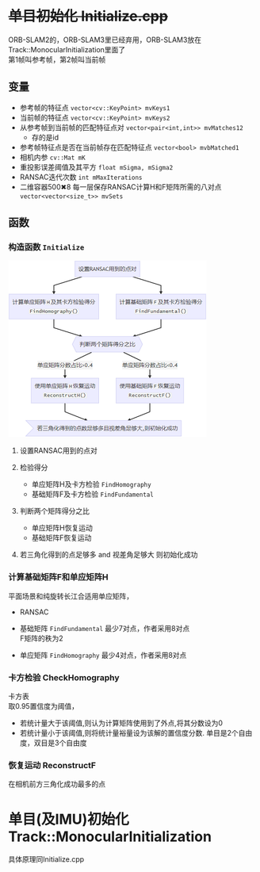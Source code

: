 # ~~单目初始化 Initialize.cpp~~
ORB-SLAM2的，ORB-SLAM3里已经弃用，ORB-SLAM3放在Track::MonocularInitialization里面了  
第1帧叫参考帧，第2帧叫当前帧
## 变量
+ 参考帧的特征点 `vector<cv::KeyPoint> mvKeys1`
+ 当前帧的特征点 `vector<cv::KeyPoint> mvKeys2`
+ 从参考帧到当前帧的匹配特征点对 `vector<pair<int,int>> mvMatches12`
  + 存的是id
+ 参考帧特征点是否在当前帧存在匹配特征点 `vector<bool> mvbMatched1`
+ 相机内参 `cv::Mat mK`
+ 重投影误差阈值及其平方 `float mSigma, mSigma2`
+ RANSAC迭代次数 `int mMaxIterations`
+ 二维容器500✖8 每一层保存RANSAC计算H和F矩阵所需的八对点 `vector<vector<size_t>> mvSets`


## 函数
### 构造函数 `Initialize`
![](./Initialize.png)
1. 设置RANSAC用到的点对
2. 检验得分
   + 单应矩阵H及卡方检验 `FindHomography`
   + 基础矩阵F及卡方检验 `FindFundamental`

3. 判断两个矩阵得分之比
   + 单应矩阵H恢复运动
   + 基础矩阵F恢复运动
4. 若三角化得到的点足够多 and 视差角足够大 则初始化成功


### 计算基础矩阵F和单应矩阵H
平面场景和纯旋转长江合适用单应矩阵，
+ RANSAC
+ 基础矩阵 `FindFundamental` 
  最少7对点，作者采用8对点  
  F矩阵的秩为2

+ 单应矩阵 `FindHomography`
  最少4对点，作者采用8对点
  

### 卡方检验 CheckHomography
卡方表  
取0.95置信度为阈值，
+ 若统计量大于该阈值,则认为计算矩阵使用到了外点,将其分数设为0
+ 若统计量小于该阈值,则将统计量裕量设为该解的置信度分数.
单目是2个自由度，双目是3个自由度

### 恢复运动 ReconstructF
在相机前方三角化成功最多的点

# 单目(及IMU)初始化 Track::MonocularInitialization
具体原理同Initialize.cpp

